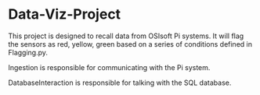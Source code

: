 # Data-Viz-Project

This project is designed to recall data from OSIsoft Pi systems. It will flag the sensors as red, yellow, green based on a series of conditions defined in Flagging.py.

Ingestion is responsible for communicating with the Pi system.

DatabaseInteraction is responsible for talking with the SQL database.
